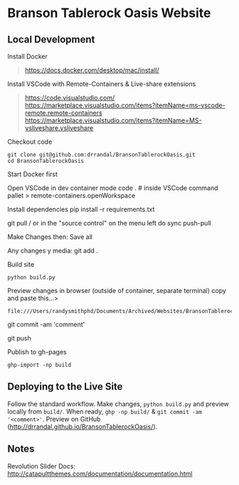 # Branson Tablerock Oasis Website

Local Development
-----------------

Install Docker
> https://docs.docker.com/desktop/mac/install/

Install VSCode with Remote-Containers & Live-share extensions
> https://code.visualstudio.com/
> https://marketplace.visualstudio.com/items?itemName=ms-vscode-remote.remote-containers
> https://marketplace.visualstudio.com/items?itemName=MS-vsliveshare.vsliveshare

Checkout code

    git clone git@github.com:drrandal/BransonTablerockOasis.git
    cd BransonTablerockOasis

Start Docker first

Open VSCode in dev container mode
    code .
    # inside VSCode command pallet
    > remote-containers.openWorkspace

Install dependencies
    pip install -r requirements.txt

git pull / or in the "source control" on the menu left do sync push-pull

Make Changes then:
Save all

Any changes y media: git add .

Build site

    python build.py

Preview changes in browser (outside of container, separate terminal) copy and paste this...>

    file:///Users/randysmithphd/Documents/Archived/Websites/BransonTablerockOasis/build/index.html

git commit -am 'comment'

git push

Publish to gh-pages

    ghp-import -np build


Deploying to the Live Site
--------------------------

Follow the standard workflow.  Make changes, `python build.py` and preview locally from `build/`.
When ready, `ghp -np build/` & `git commit -am '<comment>'`.
Preview on GitHub (http://drrandal.github.io/BransonTablerockOasis/).


Notes
-----

Revolution Slider Docs: http://catapultthemes.com/documentation/documentation.html
